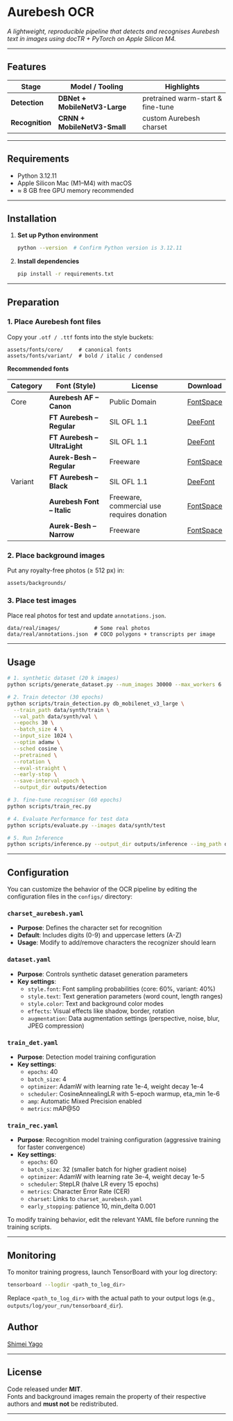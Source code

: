 # Aurebesh OCR

*A lightweight, reproducible pipeline that detects and recognises Aurebesh text in images using
docTR + PyTorch on Apple Silicon M4.*

---

## Features
| Stage | Model / Tooling | Highlights |
|-------|-----------------|------------|
| **Detection** | **DBNet + MobileNetV3-Large** | pretrained warm-start & fine-tune |
| **Recognition** | **CRNN + MobileNetV3-Small** | custom Aurebesh charset |

---

## Requirements

- Python 3.12.11  
- Apple Silicon Mac (M1–M4) with macOS
- ≈ 8 GB free GPU memory recommended

---

## Installation

1. **Set up Python environment**
   ```bash
   python --version  # Confirm Python version is 3.12.11
   ```

2. **Install dependencies**
   ```bash
   pip install -r requirements.txt
   ```

---

## Preparation

### 1. Place Aurebesh font files

Copy your `.otf / .ttf` fonts into the style buckets:

```
assets/fonts/core/     # canonical fonts
assets/fonts/variant/  # bold / italic / condensed
```

**Recommended fonts**

| Category | Font (Style)                     | License                                     | Download                                                              |
| -------- | -------------------------------- | ------------------------------------------- | --------------------------------------------------------------------- |
| Core     | **Aurebesh AF – Canon**          | Public Domain                               | [FontSpace](https://www.fontspace.com/aurebesh-af-font-f49637)        |
|          | **FT Aurebesh – Regular**        | SIL OFL 1.1                                 | [DeeFont](https://www.deefont.com/ft-aurebesh-font-family/)           |
|          | **FT Aurebesh – UltraLight**     | SIL OFL 1.1                                 | [DeeFont](https://www.deefont.com/ft-aurebesh-font-family/)           |
|          | **Aurek-Besh – Regular**         | Freeware                                    | [FontSpace](https://www.fontspace.com/aurek-besh-font-f9639)          |
| Variant  | **FT Aurebesh – Black**          | SIL OFL 1.1                                 | [DeeFont](https://www.deefont.com/ft-aurebesh-font-family/)           |
|          | **Aurebesh Font – Italic**       | Freeware, commercial use requires donation  | [FontSpace](https://www.fontspace.com/aurebesh-font-f17959)           |
|          | **Aurek-Besh – Narrow**          | Freeware                                    | [FontSpace](https://www.fontspace.com/aurek-besh-font-f9639)          |


### 2. Place background images

Put any royalty-free photos (≥ 512 px) in:

```
assets/backgrounds/
```

### 3. Place test images

Place real photos for test and update `annotations.json`.

```
data/real/images/           # Some real photos
data/real/annotations.json  # COCO polygons + transcripts per image
```

---

## Usage

```bash
# 1. synthetic dataset (20 k images)
python scripts/generate_dataset.py --num_images 30000 --max_workers 6

# 2. Train detector (30 epochs)
python scripts/train_detection.py db_mobilenet_v3_large \
  --train_path data/synth/train \
  --val_path data/synth/val \
  --epochs 30 \
  --batch_size 4 \
  --input_size 1024 \
  --optim adamw \
  --sched cosine \
  --pretrained \
  --rotation \
  --eval-straight \
  --early-stop \
  --save-interval-epoch \
  --output_dir outputs/detection

# 3. fine-tune recogniser (60 epochs)
python scripts/train_rec.py

# 4. Evaluate Performance for test data
python scripts/evaluate.py --images data/synth/test

# 5. Run Inference
python scripts/inference.py --output_dir outputs/inference --img_path data/real
```

---

## Configuration

You can customize the behavior of the OCR pipeline by editing the configuration files in the `configs/` directory:

### `charset_aurebesh.yaml`
- **Purpose**: Defines the character set for recognition
- **Default**: Includes digits (0-9) and uppercase letters (A-Z)
- **Usage**: Modify to add/remove characters the recognizer should learn

### `dataset.yaml`
- **Purpose**: Controls synthetic dataset generation parameters
- **Key settings**:
  - `style.font`: Font sampling probabilities (core: 60%, variant: 40%)
  - `style.text`: Text generation parameters (word count, length ranges)
  - `style.color`: Text and background color modes
  - `effects`: Visual effects like shadow, border, rotation
  - `augmentation`: Data augmentation settings (perspective, noise, blur, JPEG compression)

### `train_det.yaml`
- **Purpose**: Detection model training configuration
- **Key settings**:
  - `epochs`: 40
  - `batch_size`: 4
  - `optimizer`: AdamW with learning rate 1e-4, weight decay 1e-4
  - `scheduler`: CosineAnnealingLR with 5-epoch warmup, eta_min 1e-6
  - `amp`: Automatic Mixed Precision enabled
  - `metrics`: mAP@50

### `train_rec.yaml`
- **Purpose**: Recognition model training configuration (aggressive training for faster convergence)
- **Key settings**:
  - `epochs`: 60
  - `batch_size`: 32 (smaller batch for higher gradient noise)
  - `optimizer`: AdamW with learning rate 3e-4, weight decay 1e-5
  - `scheduler`: StepLR (halve LR every 15 epochs)
  - `metrics`: Character Error Rate (CER)
  - `charset`: Links to `charset_aurebesh.yaml`
  - `early_stopping`: patience 10, min_delta 0.001

To modify training behavior, edit the relevant YAML file before running the training scripts.

---

## Monitoring

To monitor training progress, launch TensorBoard with your log directory:

```bash
tensorboard --logdir <path_to_log_dir>
```

Replace `<path_to_log_dir>` with the actual path to your output logs (e.g., `outputs/log/your_run/tensorboard_dir`).

## Author

[Shimei Yago](https://github.com/ShimeiYago)

---

## License
Code released under **MIT**.  
Fonts and background images remain the property of their respective authors and
**must not** be redistributed.

---
